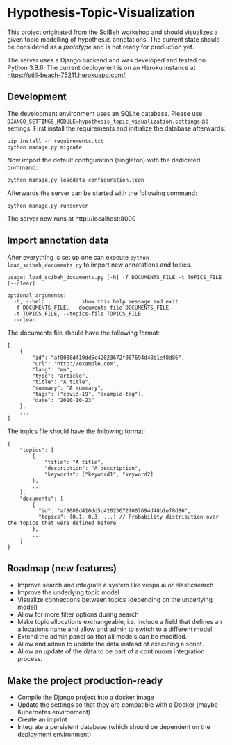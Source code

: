# Hypothesis-Topic-Visualization

This project originated from the SciBeh workshop and should visualizes a given topic modelling of hypothes.is annotations. 
The current state should be considered as a *prototype* and is not ready for production yet.

The server uses a Django backend and was developed and tested on Python 3.8.6. The current deployment 
is on an Heroku instance at https://still-beach-75211.herokuapp.com/.

## Development
The development environment uses an SQLite database. Please use `DJANGO_SETTINGS_MODULE=hypothesis_topic_visualization.settings`
as settings. First install the requirements and initialize the database afterwards:
```
pip install -r requirements.txt
python manage.py migrate
```
Now import the default configuration (singleton) with the dedicated command:
```
python manage.py loaddata configuration.json
```
Afterwards the server can be started with the following command:
```
python manage.py runserver
```
The server now runs at http://localhost:8000

## Import annotation data
After everything is set up one can execute `python load_scibeh_documents.py` to import new annotations and topics.

```
usage: load_scibeh_documents.py [-h] -f DOCUMENTS_FILE -t TOPICS_FILE [--clear]

optional arguments:
  -h, --help            show this help message and exit
  -f DOCUMENTS_FILE, --documents-file DOCUMENTS_FILE
  -t TOPICS_FILE, --topics-file TOPICS_FILE
  --clear
```

The documents file should have the following format:
```
[
    {
        "id": "af8088d410dd5c42023672f007694d48b1ef8d86",
        "url": "http://example.com",
        "lang": "en",
        "type": "article",
        "title": "A title",
        "summary": "A summary",
        "tags": ["covid-19", "example-tag"],
        "date": "2020-10-23"
    },
    ...
]
```
The topics file should have the following format:
```
{
    "topics": [
        {
            "title": "A title",
            "description": "A description",
            "keywords": ["keyword1", "keyword2]
        },
        ...
    ],
    "documents": [
        {
          "id": "af8088d410dd5c42023672f007694d48b1ef8d86",
          "topics": [0.1, 0.3, ...] // Probability distribution over the topics that were defined before
        },
        ...
    ]
}
```

## Roadmap (new features)
* Improve search and integrate a system like vespa.ai or elasticsearch
* Improve the underlying topic model
* Visualize connections between topics (depending on the underlying model)
* Allow for more filter options during search
* Make topic allocations exchangeable, i.e. include a field that defines an allocations name and allow and admin
to switch to a different model.
* Extend the admin panel so that all models can be modified.
* Allow and admin to update the data instead of executing a script.
* Allow an update of the data to be part of a continuous integration process.

## Make the project production-ready
* Compile the Django project into a docker image
* Update the settings so that they are compatible with a Docker (maybe Kubernetes environment)
* Create an imprint
* Integrate a persistent database (which should be dependent on the deployment environment)
